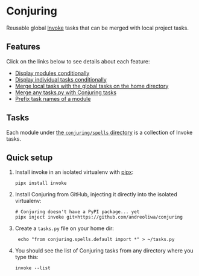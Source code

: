 # Conjuring

Reusable global [Invoke](https://github.com/pyinvoke/invoke) tasks that can be
merged with local project tasks.

## Features

Click on the links below to see details about each feature:

- [Display modules conditionally](features.md#display-modules-conditionally)
- [Display individual tasks conditionally](features.md#display-individual-tasks-conditionally)
- [Merge local tasks with the global tasks on the home directory](features.md#merge-local-tasks-with-the-global-tasks-on-the-home-directory)
- [Merge any tasks.py with Conjuring tasks](features.md#merge-any-taskspy-with-conjuring-tasks)
- [Prefix task names of a module](features.md#prefix-task-names-of-a-module)

## Tasks

Each module under [the `conjuring/spells` directory](https://github.com/andreoliwa/conjuring/tree/master/src/conjuring/spells)
is a collection of Invoke tasks.

## Quick setup

1. Install invoke in an isolated virtualenv with [pipx](https://github.com/pypa/pipx):

   ```shell
   pipx install invoke
   ```

2. Install Conjuring from GitHub, injecting it directly into the isolated virtualenv:

   ```shell
   # Conjuring doesn't have a PyPI package... yet
   pipx inject invoke git+https://github.com/andreoliwa/conjuring
   ```

3. Create a `tasks.py` file on your home dir:

   ```shell
    echo "from conjuring.spells.default import *" > ~/tasks.py
   ```

4. You should see the list of Conjuring tasks from any directory where you type this:

   ```shell
   invoke --list
   ```
